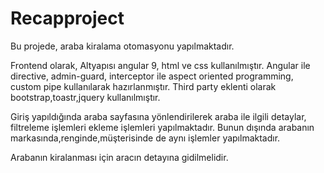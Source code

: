 # Recapproject

Bu projede, araba kiralama otomasyonu yapılmaktadır. 

Frontend olarak,
Altyapısı angular 9, html ve css kullanılmıştır.
Angular ile directive, admin-guard, interceptor ile aspect oriented programming, custom pipe kullanılarak hazırlanmıştır.
Third party eklenti olarak bootstrap,toastr,jquery kullanılmıştır.

Giriş yapıldığında araba sayfasına yönlendirilerek araba ile ilgili detaylar, filtreleme işlemleri ekleme işlemleri yapılmaktadır.
Bunun dışında arabanın markasında,renginde,müşterisinde de aynı işlemler yapılmaktadır. 

Arabanın kiralanması için aracın detayına gidilmelidir.
